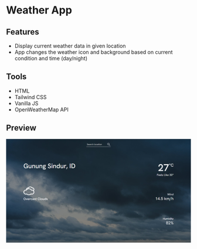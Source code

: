 # Weather App

## Features

- Display current weather data in given location
- App changes the weather icon and background based on current condition and time (day/night)

## Tools

- HTML
- Tailwind CSS
- Vanilla JS
- OpenWeatherMap API

## Preview
![desktop preview](./preview-desktop.png)